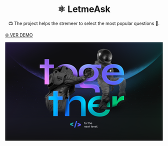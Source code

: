 <h1 align="center"> ⚛️ LetmeAsk</h1>

<p align="center"> 📺 The project helps the stremeer to select the most popular questions 🤔. </p>

[🌐 VER DEMO](letmeask-orpin.vercel.app)

![NLWTogether](.github/README/NLW.png)
